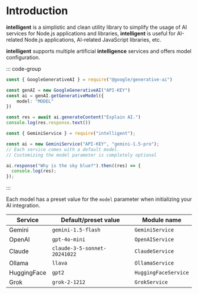 # Introduction
**intelligent** is a simplistic and clean utility library to simplify the usage of AI services for Node.js applications and libraries, **intelligent** is useful for AI-related Node.js applications, AI-related JavaScript libraries, etc.

**intelligent** supports multiple artificial **intelligence** services and offers model configuration.

::: code-group

```ts [Without Intelligent]
const { GoogleGenerativeAI } = require("@google/generative-ai")

const genAI = new GoogleGenerativeAI("API-KEY")
const ai = genAI.getGenerativeModel({
	model: "MODEL"
})

const res = await ai.generateContent("Explain AI.")
console.log(res.response.text())
```

```ts [With Intelligent]
const { GeminiService } = require("intelligent");

const ai = new GeminiService("API-KEY", "gemini-1.5-pro");
// Each service comes with a default model.
// Customizing the model parameter is completely optional

ai.response("Why is the sky blue?").then((res) => {
  console.log(res);
});
```

:::

Each model has a preset value for the `model` parameter when initializing your AI integration.

| Service     | Default/preset value                | Module name          |
| ----------- | ---------------------------- | -------------------- |
| Gemini      | `gemini-1.5-flash`           | `GeminiService`      |
| OpenAI      | `gpt-4o-mini`                | `OpenAIService`      |
| Claude      | `claude-3-5-sonnet-20241022` | `ClaudeService`      |
| Ollama      | `llava`                      | `OllamaService`      |
| HuggingFace | `gpt2`                       | `HuggingFaceService` |
| Grok        | `grok-2-1212`                | `GrokService`        |
